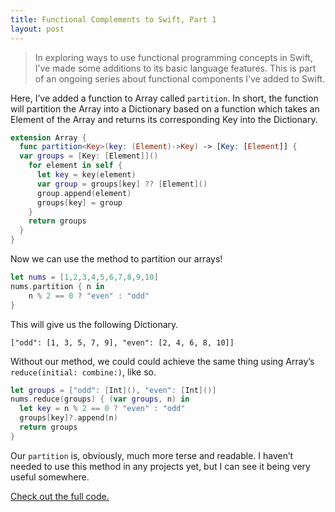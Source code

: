```yaml
---
title: Functional Complements to Swift, Part 1
layout: post
---
```

> In exploring ways to use functional programming concepts in Swift, I’ve made some additions to its basic language features. This is part of an ongoing series about functional components I’ve added to Swift. 

Here, I’ve added a function to Array called `partition`. In short, the function will partition the Array into a Dictionary based on a function which takes an Element of the Array and returns its corresponding Key into the Dictionary.

```swift
extension Array {
  func partition<Key>(key: (Element)->Key) -> [Key: [Element]] {
  var groups = [Key: [Element]]()
    for element in self {
      let key = key(element)
      var group = groups[key] ?? [Element]()
      group.append(element)
      groups[key] = group
    }
    return groups
  }
}
```

Now we can use the method to partition our arrays!

```swift
let nums = [1,2,3,4,5,6,7,8,9,10]
nums.partition { n in
	n % 2 == 0 ? "even" : "odd"
}
```

This will give us the following Dictionary.

```
["odd": [1, 3, 5, 7, 9], "even": [2, 4, 6, 8, 10]]
```

Without our method, we could could achieve the same thing using Array’s `reduce(initial: combine:)`, like so.

```swift
let groups = ["odd": [Int](), "even": [Int]()]
nums.reduce(groups) { (var groups, n) in
  let key = n % 2 == 0 ? "even" : "odd"
  groups[key]?.append(n)
  return groups
}
```

Our `partition` is, obviously, much more terse and readable. I haven’t needed to use this method in any projects yet, but I can see it being very useful somewhere. 

[Check out the full code.][gist]

[gist]: https://gist.github.com/mklbtz/7181da7f3b5db7745817

